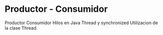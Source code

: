 # Productor - Consumidor
Productor Consumidor Hilos en Java Thread y synchronized
Utilizacion de la clase Thread.

